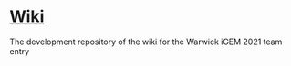 # [Wiki](https://warwick-igem-2021.github.io/)
The development repository of the wiki for the Warwick iGEM 2021 team entry
